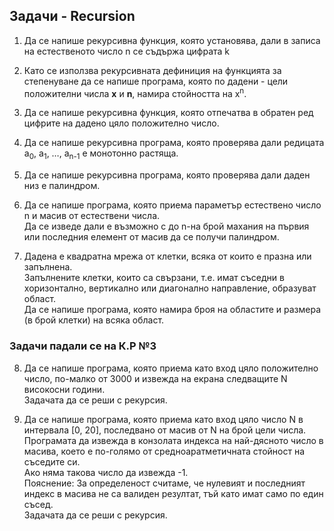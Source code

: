 ## Задачи - Recursion

1.  Да се напише рекурсивна функция, която установява, дали в записа на естественото число n се съдържа цифрата k

2.  Като се използва рекурсивната дефиниция на функцията за степенуване да се напише програма, която по дадени - цели положителни числа **x** и **n**, намира стойността на x<sup>n</sup>.

3.  Да се напише рекурсивна функция, която отпечатва в обратен ред цифрите на дадено цяло положително число.

4.  Да се напише рекурсивна програма, която проверява дали редицата а<sub>0</sub>, а<sub>1</sub>, …, а<sub>n-1</sub> е монотонно растяща.

5.  Да се напише рекурсивна програма, която проверява дали даден низ е палиндром.

6.  Да се напише програма, която приема параметър естествено число n и масив от естествени числа. <br />
    Да се изведе дали е възможно с до n-на брой махания на първия или последния елемент от масив да се получи палиндром. <br />

7.  Дадена е квадратна мрежа от клетки, всяка от които е празна или запълнена. <br />
    Запълнените клетки, които са свързани, т.е. имат съседни в хоризонтално, вертикално или диагонално направление, образуват област.<br /> 
    Да се напише програма, която намира броя на областите и размера (в брой клетки) на всяка област. <br /> 

### Задачи падали се на К.Р №3

8.  Да се напише програма, която приема като вход цяло положително число, по-малко от 3000 и извежда на екрана следващите N високосни години. <br />
    Задачата да се реши с рекурсия. <br />

9.  Да се напише програма, която приема като вход цяло число N в интервала [0, 20], последвано от масив от N на брой цели числа. <br />
    Програмата да извежда в конзолата индекса на най-дясното число в масива, което е по-голямо от средноаратметичната стойност на съседите си. <br />
    Ако няма такова число да извежда -1. <br />
    Пояснение: За определеност считаме, че нулевият и последният индекс в масива не са валиден резултат, тъй като имат само по един съсед. <br />
    Задачата да се реши с рекурсия. <br />